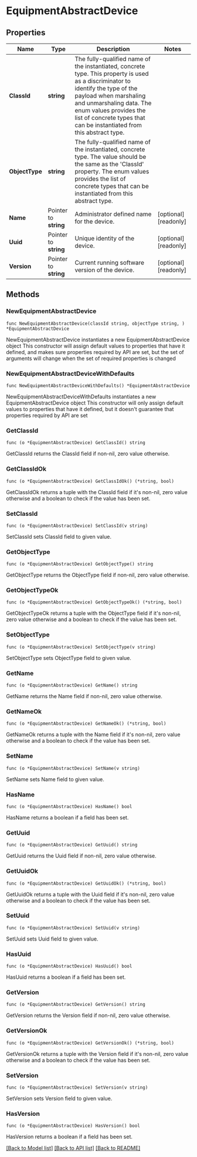 # EquipmentAbstractDevice

## Properties

Name | Type | Description | Notes
------------ | ------------- | ------------- | -------------
**ClassId** | **string** | The fully-qualified name of the instantiated, concrete type. This property is used as a discriminator to identify the type of the payload when marshaling and unmarshaling data. The enum values provides the list of concrete types that can be instantiated from this abstract type. | 
**ObjectType** | **string** | The fully-qualified name of the instantiated, concrete type. The value should be the same as the &#39;ClassId&#39; property. The enum values provides the list of concrete types that can be instantiated from this abstract type. | 
**Name** | Pointer to **string** | Administrator defined name for the device. | [optional] [readonly] 
**Uuid** | Pointer to **string** | Unique identity of the device. | [optional] [readonly] 
**Version** | Pointer to **string** | Current running software version of the device. | [optional] [readonly] 

## Methods

### NewEquipmentAbstractDevice

`func NewEquipmentAbstractDevice(classId string, objectType string, ) *EquipmentAbstractDevice`

NewEquipmentAbstractDevice instantiates a new EquipmentAbstractDevice object
This constructor will assign default values to properties that have it defined,
and makes sure properties required by API are set, but the set of arguments
will change when the set of required properties is changed

### NewEquipmentAbstractDeviceWithDefaults

`func NewEquipmentAbstractDeviceWithDefaults() *EquipmentAbstractDevice`

NewEquipmentAbstractDeviceWithDefaults instantiates a new EquipmentAbstractDevice object
This constructor will only assign default values to properties that have it defined,
but it doesn't guarantee that properties required by API are set

### GetClassId

`func (o *EquipmentAbstractDevice) GetClassId() string`

GetClassId returns the ClassId field if non-nil, zero value otherwise.

### GetClassIdOk

`func (o *EquipmentAbstractDevice) GetClassIdOk() (*string, bool)`

GetClassIdOk returns a tuple with the ClassId field if it's non-nil, zero value otherwise
and a boolean to check if the value has been set.

### SetClassId

`func (o *EquipmentAbstractDevice) SetClassId(v string)`

SetClassId sets ClassId field to given value.


### GetObjectType

`func (o *EquipmentAbstractDevice) GetObjectType() string`

GetObjectType returns the ObjectType field if non-nil, zero value otherwise.

### GetObjectTypeOk

`func (o *EquipmentAbstractDevice) GetObjectTypeOk() (*string, bool)`

GetObjectTypeOk returns a tuple with the ObjectType field if it's non-nil, zero value otherwise
and a boolean to check if the value has been set.

### SetObjectType

`func (o *EquipmentAbstractDevice) SetObjectType(v string)`

SetObjectType sets ObjectType field to given value.


### GetName

`func (o *EquipmentAbstractDevice) GetName() string`

GetName returns the Name field if non-nil, zero value otherwise.

### GetNameOk

`func (o *EquipmentAbstractDevice) GetNameOk() (*string, bool)`

GetNameOk returns a tuple with the Name field if it's non-nil, zero value otherwise
and a boolean to check if the value has been set.

### SetName

`func (o *EquipmentAbstractDevice) SetName(v string)`

SetName sets Name field to given value.

### HasName

`func (o *EquipmentAbstractDevice) HasName() bool`

HasName returns a boolean if a field has been set.

### GetUuid

`func (o *EquipmentAbstractDevice) GetUuid() string`

GetUuid returns the Uuid field if non-nil, zero value otherwise.

### GetUuidOk

`func (o *EquipmentAbstractDevice) GetUuidOk() (*string, bool)`

GetUuidOk returns a tuple with the Uuid field if it's non-nil, zero value otherwise
and a boolean to check if the value has been set.

### SetUuid

`func (o *EquipmentAbstractDevice) SetUuid(v string)`

SetUuid sets Uuid field to given value.

### HasUuid

`func (o *EquipmentAbstractDevice) HasUuid() bool`

HasUuid returns a boolean if a field has been set.

### GetVersion

`func (o *EquipmentAbstractDevice) GetVersion() string`

GetVersion returns the Version field if non-nil, zero value otherwise.

### GetVersionOk

`func (o *EquipmentAbstractDevice) GetVersionOk() (*string, bool)`

GetVersionOk returns a tuple with the Version field if it's non-nil, zero value otherwise
and a boolean to check if the value has been set.

### SetVersion

`func (o *EquipmentAbstractDevice) SetVersion(v string)`

SetVersion sets Version field to given value.

### HasVersion

`func (o *EquipmentAbstractDevice) HasVersion() bool`

HasVersion returns a boolean if a field has been set.


[[Back to Model list]](../README.md#documentation-for-models) [[Back to API list]](../README.md#documentation-for-api-endpoints) [[Back to README]](../README.md)


